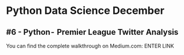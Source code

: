 # Python Data Science December
## #6 - Python -  Premier League Twitter Analysis

You can find the complete walkthrough on Medium.com:
ENTER LINK
